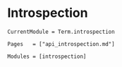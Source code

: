 # Introspection
```@meta
CurrentModule = Term.introspection
```


```@index
Pages   = ["api_introspection.md"]
```



```@autodocs
Modules = [introspection]
```